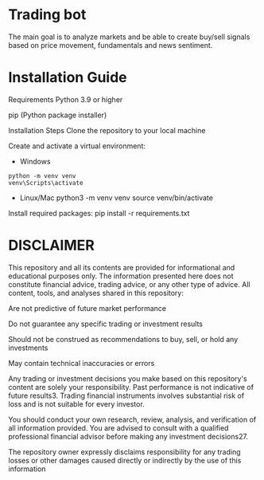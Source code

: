 # Trading bot

The main goal is to analyze markets and be able to create buy/sell signals based on price movement, fundamentals and news sentiment.

# Installation Guide
Requirements
Python 3.9 or higher

pip (Python package installer)

Installation Steps
Clone the repository to your local machine

Create and activate a virtual environment:
* Windows
```
python -m venv venv
venv\Scripts\activate
```

* Linux/Mac
python3 -m venv venv
source venv/bin/activate

Install required packages:
pip install -r requirements.txt


# DISCLAIMER
This repository and all its contents are provided for informational and educational purposes only. The information presented here does not constitute financial advice, trading advice, or any other type of advice. All content, tools, and analyses shared in this repository:

Are not predictive of future market performance

Do not guarantee any specific trading or investment results

Should not be construed as recommendations to buy, sell, or hold any investments

May contain technical inaccuracies or errors

Any trading or investment decisions you make based on this repository's content are solely your responsibility. Past performance is not indicative of future results3. Trading financial instruments involves substantial risk of loss and is not suitable for every investor.

You should conduct your own research, review, analysis, and verification of all information provided. You are advised to consult with a qualified professional financial advisor before making any investment decisions27.

The repository owner expressly disclaims responsibility for any trading losses or other damages caused directly or indirectly by the use of this information

